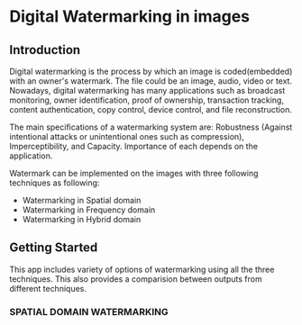 # Digital Watermarking in images
## Introduction 
Digital watermarking is the process by which an image is coded(embedded) with an owner's watermark. 
The file could be an image, audio, video or text. Nowadays, digital watermarking has many applications such
as broadcast monitoring, owner identification, proof of ownership, transaction tracking,
content authentication, copy control, device control, and file reconstruction. 

The main specifications of a watermarking system are: Robustness (Against intentional attacks
or unintentional ones such as compression), Imperceptibility, and Capacity. Importance of
each depends on the application.

Watermark can be implemented on the images with three following techniques as following:
* Watermarking in Spatial domain
* Watermarking in Frequency domain
* Watermarking in Hybrid domain

## Getting Started 
This app includes variety of options of watermarking using all the three techniques.
This also provides a comparision between outputs from different techniques. 

### SPATIAL DOMAIN WATERMARKING
